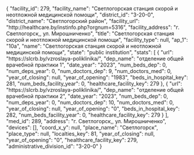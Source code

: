 {
    "facility_id": 279,
    "facility_name": "Светлогорская станция скорой и неотложной медицинской помощи",
    "district_id": "3-20-0",
    "district_name": "Светлогорский район",
    "facility_url": "http:\/\/healthcare.by\/instinfo.php?orgnum=5316",
    "facility_address": "г. Светлогорск,, ул. Мирошниченко",
    "title": "Светлогорская станция скорой и неотложной медицинской помощи",
    "facility_type": null,
    "ap_1": "10а",
    "name": "Светлогорская станция скорой и неотложной медицинской помощи",
    "state": "public institution",
    "stats": [
        {
            "url": "https:\/\/slcrb.by\/vzroslaya-poliklinika\/",
            "dep_name": "отделение общей врачебной практики 1",
            "date_year": "2023",
            "num_beds_dep": 0,
            "num_deps_year": 0,
            "num_doctors_dep": 9,
            "num_doctors_med": 0,
            "year_of_closing": null,
            "year_of_opening": "1983",
            "beds_in_hospital_key": 281,
            "num_beds_facility_year": 0,
            "healthcare_facility_key": 279
        },
        {
            "url": "https:\/\/slcrb.by\/vzroslaya-poliklinika\/",
            "dep_name": "отделение общей врачебной практики 2",
            "date_year": "2023",
            "num_beds_dep": 0,
            "num_deps_year": 0,
            "num_doctors_dep": 10,
            "num_doctors_med": 0,
            "year_of_closing": null,
            "year_of_opening": "0",
            "beds_in_hospital_key": 282,
            "num_beds_facility_year": 0,
            "healthcare_facility_key": 279
        }
    ],
    "med_id": 289,
    "address": "г. Светлогорск,, ул. Мирошниченко",
    "devices": [],
    "coord_x_y": null,
    "place_name": "Светлогорск",
    "place_type": null,
    "localties_key": 81,
    "year_of_closing": null,
    "year_of_opening": "0",
    "healthcare_facility_key": 279,
    "administrative_division_id": "3-20-0"
}